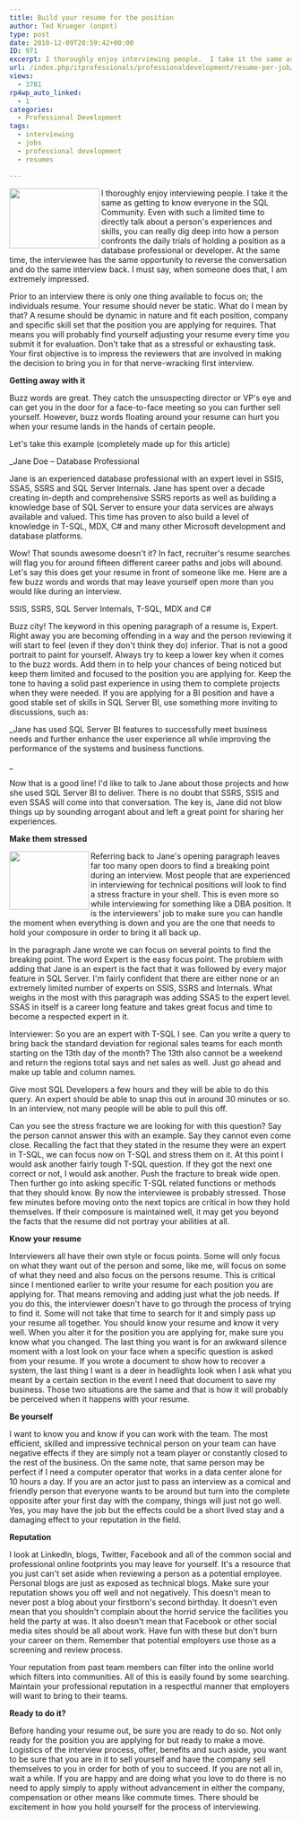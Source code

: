 ```yaml
---
title: Build your resume for the position
author: Ted Krueger (onpnt)
type: post
date: 2010-12-09T20:59:42+00:00
ID: 971
excerpt: I thoroughly enjoy interviewing people.  I take it the same as getting to know everyone in the SQL Community.  Even with such a limited time to directly talk about a person's experiences and skills, you can really dig deep into how a person confronts the daily trials of holding a position as a database professional or developer.  At the same time, the interviewee has the same opportunity to reverse the conversation and do the same interview back.  I must say, when someone does that, I am extremely impressed.
url: /index.php/itprofessionals/professionaldevelopment/resume-per-job/
views:
  - 3781
rp4wp_auto_linked:
  - 1
categories:
  - Professional Development
tags:
  - interviewing
  - jobs
  - professional development
  - resumes

---
```

<div class="image_block">
  <img src="https://lessthandot.z19.web.core.windows.net/wp-content/uploads/blogs/ITProfessionals/resume_1.gif" alt="" title="" width="161" height="107" align="left" />
</div>

I thoroughly enjoy interviewing people. I take it the same as getting to know everyone in the SQL Community. Even with such a limited time to directly talk about a person's experiences and skills, you can really dig deep into how a person confronts the daily trials of holding a position as a database professional or developer. At the same time, the interviewee has the same opportunity to reverse the conversation and do the same interview back. I must say, when someone does that, I am extremely impressed.

Prior to an interview there is only one thing available to focus on; the individuals resume. Your resume should never be static. What do I mean by that? A resume should be dynamic in nature and fit each position, company and specific skill set that the position you are applying for requires. That means you will probably find yourself adjusting your resume every time you submit it for evaluation. Don't take that as a stressful or exhausting task. Your first objective is to impress the reviewers that are involved in making the decision to bring you in for that nerve-wracking first interview.

**Getting away with it**

Buzz words are great. They catch the unsuspecting director or VP's eye and can get you in the door for a face-to-face meeting so you can further sell yourself. However, buzz words floating around your resume can hurt you when your resume lands in the hands of certain people.

Let's take this example (completely made up for this article)

_Jane Doe – Database Professional</p> 

Jane is an experienced database professional with an expert level in SSIS, SSAS, SSRS and SQL Server Internals. Jane has spent over a decade creating in-depth and comprehensive SSRS reports as well as building a knowledge base of SQL Server to ensure your data services are always available and valued. This time has proven to also build a level of knowledge in T-SQL, MDX, C# and many other Microsoft development and database platforms.</i> 

Wow! That sounds awesome doesn't it? In fact, recruiter's resume searches will flag you for around fifteen different career paths and jobs will abound. Let's say this does get your resume in front of someone like me. Here are a few buzz words and words that may leave yourself open more than you would like during an interview.

SSIS, SSRS, SQL Server Internals, T-SQL, MDX and C#

Buzz city! The keyword in this opening paragraph of a resume is, Expert. Right away you are becoming offending in a way and the person reviewing it will start to feel (even if they don't think they do) inferior. That is not a good portrait to paint for yourself. Always try to keep a lower key when it comes to the buzz words. Add them in to help your chances of being noticed but keep them limited and focused to the position you are applying for. Keep the tone to having a solid past experience in using them to complete projects when they were needed. If you are applying for a BI position and have a good stable set of skills in SQL Server BI, use something more inviting to discussions, such as:

_Jane has used SQL Server BI features to successfully meet business needs and further enhance the user experience all while improving the performance of the systems and business functions.
  
_ 

Now that is a good line! I'd like to talk to Jane about those projects and how she used SQL Server BI to deliver. There is no doubt that SSRS, SSIS and even SSAS will come into that conversation. The key is, Jane did not blow things up by sounding arrogant about and left a great point for sharing her experiences.

**Make them stressed**

<div class="image_block">
  <img src="https://lessthandot.z19.web.core.windows.net/wp-content/uploads/blogs/ITProfessionals/resume_2.gif" alt="" title="" width="142" height="104" align="left" />
</div>

Referring back to Jane's opening paragraph leaves far too many open doors to find a breaking point during an interview. Most people that are experienced in interviewing for technical positions will look to find a stress fracture in your shell. This is even more so while interviewing for something like a DBA position. It is the interviewers' job to make sure you can handle the moment when everything is down and you are the one that needs to hold your composure in order to bring it all back up.
  
In the paragraph Jane wrote we can focus on several points to find the breaking point. The word Expert is the easy focus point. The problem with adding that Jane is an expert is the fact that it was followed by every major feature in SQL Server. I'm fairly confident that there are either none or an extremely limited number of experts on SSIS, SSRS and Internals. What weighs in the most with this paragraph was adding SSAS to the expert level. SSAS in itself is a career long feature and takes great focus and time to become a respected expert in it.

Interviewer: So you are an expert with T-SQL I see. Can you write a query to bring back the standard deviation for regional sales teams for each month starting on the 13th day of the month? The 13th also cannot be a weekend and return the regions total says and net sales as well. Just go ahead and make up table and column names.

Give most SQL Developers a few hours and they will be able to do this query. An expert should be able to snap this out in around 30 minutes or so. In an interview, not many people will be able to pull this off.

Can you see the stress fracture we are looking for with this question? Say the person cannot answer this with an example. Say they cannot even come close. Recalling the fact that they stated in the resume they were an expert in T-SQL, we can focus now on T-SQL and stress them on it. At this point I would ask another fairly tough T-SQL question. If they got the next one correct or not, I would ask another. Push the fracture to break wide open. Then further go into asking specific T-SQL related functions or methods that they should know. By now the interviewee is probably stressed. Those few minutes before moving onto the next topics are critical in how they hold themselves. If their composure is maintained well, it may get you beyond the facts that the resume did not portray your abilities at all.

**Know your resume**

Interviewers all have their own style or focus points. Some will only focus on what they want out of the person and some, like me, will focus on some of what they need and also focus on the persons resume. This is critical since I mentioned earlier to write your resume for each position you are applying for. That means removing and adding just what the job needs. If you do this, the interviewer doesn't have to go through the process of trying to find it. Some will not take that time to search for it and simply pass up your resume all together. You should know your resume and know it very well. When you alter it for the position you are applying for, make sure you know what you changed. The last thing you want is for an awkward silence moment with a lost look on your face when a specific question is asked from your resume. If you wrote a document to show how to recover a system, the last thing I want is a deer in headlights look when I ask what you meant by a certain section in the event I need that document to save my business. Those two situations are the same and that is how it will probably be perceived when it happens with your resume.

**Be yourself**

I want to know you and know if you can work with the team. The most efficient, skilled and impressive technical person on your team can have negative effects if they are simply not a team player or constantly closed to the rest of the business. On the same note, that same person may be perfect if I need a computer operator that works in a data center alone for 10 hours a day. If you are an actor just to pass an interview as a comical and friendly person that everyone wants to be around but turn into the complete opposite after your first day with the company, things will just not go well. Yes, you may have the job but the effects could be a short lived stay and a damaging effect to your reputation in the field.

**Reputation**

I look at LinkedIn, blogs, Twitter, Facebook and all of the common social and professional online footprints you may leave for yourself. It's a resource that you just can't set aside when reviewing a person as a potential employee. Personal blogs are just as exposed as technical blogs. Make sure your reputation shows you off well and not negatively. This doesn't mean to never post a blog about your firstborn's second birthday. It doesn't even mean that you shouldn't complain about the horrid service the facilities you held the party at was. It also doesn't mean that Facebook or other social media sites should be all about work. Have fun with these but don't burn your career on them. Remember that potential employers use those as a screening and review process.

Your reputation from past team members can filter into the online world which filters into communities. All of this is easily found by some searching. Maintain your professional reputation in a respectful manner that employers will want to bring to their teams.

**Ready to do it?**

Before handing your resume out, be sure you are ready to do so. Not only ready for the position you are applying for but ready to make a move. Logistics of the interview process, offer, benefits and such aside, you want to be sure that you are in it to sell yourself and have the company sell themselves to you in order for both of you to succeed. If you are not all in, wait a while. If you are happy and are doing what you love to do there is no need to apply simply to apply without advancement in either the company, compensation or other means like commute times. There should be excitement in how you hold yourself for the process of interviewing.